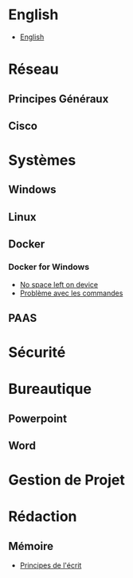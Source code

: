 <!-- TITLE: Accueil -->
<!-- SUBTITLE: Page d'accueil pour les articles en français -->
# English
* [English](http://wiki.maximegy.ovh/english/home)
# Réseau
## Principes Généraux

## Cisco



# Systèmes
## Windows


## Linux


## Docker
### Docker for Windows
* [No space left on device](http://wiki.maximegy.ovh/french/docker/docker_for_windows/no_space_left_on_device)
* [Problème avec les commandes](http://wiki.maximegy.ovh/french/docker/docker_for_windows/path_problem)



## PAAS


# Sécurité




# Bureautique
## Powerpoint

## Word



# Gestion de Projet



# Rédaction
## Mémoire
* [Principes de l'écrit](http://wiki.maximegy.ovh/french/redaction/memoire/principes-de-lecrit)
